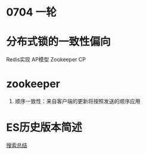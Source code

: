 # 0704 一轮
# 分布式锁的一致性偏向
Redis实现 AP模型
Zookeeper CP

# zookeeper
1. 顺序一致性：来自客户端的更新将按照发送的顺序应用

# ES历史版本简述
[搜索总结](/offer_interview/搜索总结.md)